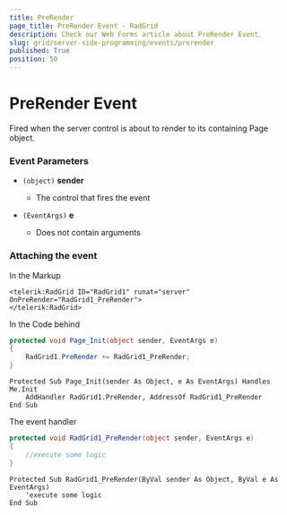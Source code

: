 ```yaml
---
title: PreRender
page_title: PreRender Event - RadGrid
description: Check our Web Forms article about PreRender Event.
slug: grid/server-side-programming/events/prerender
published: True
position: 50
---
```


# PreRender Event

Fired when the server control is about to render to its containing Page object.


### Event Parameters

* `(object)` **sender**

    * The control that fires the event

* `(EventArgs)` **e**

    * Does not contain arguments

### Attaching the event

In the Markup

````ASP.NET
<telerik:RadGrid ID="RadGrid1" runat="server" OnPreRender="RadGrid1_PreRender">
</telerik:RadGrid>
````

In the Code behind

````C#
protected void Page_Init(object sender, EventArgs e)
{
    RadGrid1.PreRender += RadGrid1_PreRender;
}
````
````VB
Protected Sub Page_Init(sender As Object, e As EventArgs) Handles Me.Init
    AddHandler RadGrid1.PreRender, AddressOf RadGrid1_PreRender
End Sub
````

The event handler

````C#
protected void RadGrid1_PreRender(object sender, EventArgs e)
{
    //execute some logic
}
````
````VB
Protected Sub RadGrid1_PreRender(ByVal sender As Object, ByVal e As EventArgs)
    'execute some logic
End Sub
````

  
